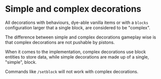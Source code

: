 # Simple and complex decorations

All decorations with behaviours, dye-able vanilla items or with a `blocks` configuration larger that a single block, are considered to be "complex".

The difference between simple and complex decorations gameplay wise is that
complex decorations are not pushable by pistons.

When it comes to the implementation, complex decorations use block entities to store data, while simple decorations are made up of a single, "simple", block.

Commands like `/setblock` will not work with complex decorations.
